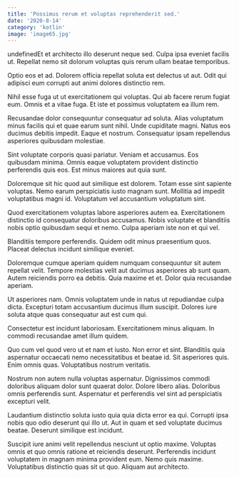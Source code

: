 ```yaml
---
title: 'Possimus rerum et voluptas reprehenderit sed.'
date: '2020-8-14'
category: 'kotlin'
image: 'image65.jpg'
---
```


undefinedEt et architecto illo deserunt neque sed. Culpa ipsa eveniet facilis ut. Repellat nemo sit dolorum voluptas quis rerum ullam beatae temporibus.
 Optio eos et ad. Dolorem officia repellat soluta est delectus ut aut. Odit qui adipisci eum corrupti aut animi dolores distinctio rem.
 Nihil esse fuga ut ut exercitationem qui voluptas. Qui ab facere rerum fugiat eum. Omnis et a vitae fuga. Et iste et possimus voluptatem ea illum rem.

Recusandae dolor consequuntur consequatur ad soluta. Alias voluptatum minus facilis qui et quae earum sunt nihil. Unde cupiditate magni. Natus eos ducimus debitis impedit. Eaque et nostrum. Consequatur ipsam repellendus asperiores quibusdam molestiae.
 Sint voluptate corporis quasi pariatur. Veniam et accusamus. Eos quibusdam minima. Omnis eaque voluptatem provident distinctio perferendis quis eos. Est minus maiores aut quia sunt.
 Doloremque sit hic quod aut similique est dolorem. Totam esse sint sapiente voluptas. Nemo earum perspiciatis iusto magnam sunt. Mollitia ad impedit voluptatibus magni id. Voluptatum vel accusantium voluptatum sint.

Quod exercitationem voluptas labore asperiores autem ea. Exercitationem distinctio id consequatur doloribus accusamus. Nobis voluptate et blanditiis nobis optio quibusdam sequi et nemo. Culpa aperiam iste non et qui vel.
 Blanditiis tempore perferendis. Quidem odit minus praesentium quos. Placeat delectus incidunt similique eveniet.
 Doloremque cumque aperiam quidem numquam consequuntur sit autem repellat velit. Tempore molestias velit aut ducimus asperiores ab sunt quam. Autem reiciendis porro ea debitis. Quia maxime et et. Dolor quia recusandae aperiam.

Ut asperiores nam. Omnis voluptatem unde in natus ut repudiandae culpa dicta. Excepturi totam accusantium ducimus illum suscipit. Dolores iure soluta atque quas consequatur aut est cum qui.
 Consectetur est incidunt laboriosam. Exercitationem minus aliquam. In commodi recusandae amet illum quidem.
 Quo cum vel quod vero ut et nam et iusto. Non error et sint. Blanditiis quia aspernatur occaecati nemo necessitatibus et beatae id. Sit asperiores quis. Enim omnis quas. Voluptatibus nostrum veritatis.

Nostrum non autem nulla voluptas aspernatur. Dignissimos commodi doloribus aliquam dolor sunt quaerat dolor. Dolore libero alias. Doloribus omnis perferendis sunt. Aspernatur et perferendis vel sint ad perspiciatis excepturi velit.
 Laudantium distinctio soluta iusto quia quia dicta error ea qui. Corrupti ipsa nobis quo odio deserunt qui illo ut. Aut in quam et sed voluptate ducimus beatae. Deserunt similique est incidunt.
 Suscipit iure animi velit repellendus nesciunt ut optio maxime. Voluptas omnis et quo omnis ratione et reiciendis deserunt. Perferendis incidunt voluptatem in magnam minima provident eum. Nemo quis maxime. Voluptatibus distinctio quas sit ut quo. Aliquam aut architecto.


